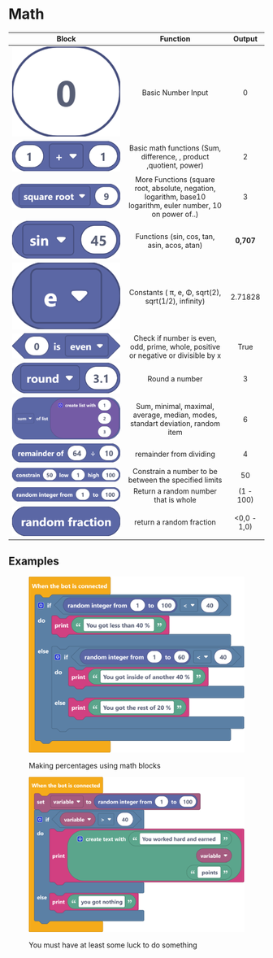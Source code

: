 # Math

|                                         Block                                         |                                                    Function                                                    |    Output   |
| :-----------------------------------------------------------------------------------: | :------------------------------------------------------------------------------------------------------------: | :---------: |
|   <img src="../../.gitbook/assets/screenshot (58) (2).png" alt="" data-size="line">   |                                               Basic Number Input                                               |      0      |
|   <img src="../../.gitbook/assets/screenshot (59).png" alt="" data-size="original">   |                       Basic math functions (Sum, difference, , product ,quotient, power)                       |      2      |
|                    ![](<../../.gitbook/assets/screenshot (60).png>)                   | More Functions (square root, absolute, negation, logarithm, base10 logarithm, euler number, 10 on power of..)  |      3      |
|   <img src="../../.gitbook/assets/screenshot (61).png" alt="" data-size="original">   |                                   Functions (sin, cos, tan, asin, acos, atan)                                  |  **0,707**  |
| <img src="../../.gitbook/assets/screenshot (62) (1).png" alt="" data-size="original"> |                               Constants ( π, e, Φ, sqrt(2),  sqrt(1/2), infinity)                              |   2.71828   |
|                    ![](<../../.gitbook/assets/screenshot (63).png>)                   |               Check if number is even, odd, prime, whole, positive or negative or divisible by x               |     True    |
|                    ![](<../../.gitbook/assets/screenshot (64).png>)                   |                                                 Round a number                                                 |      3      |
|                    ![](<../../.gitbook/assets/screenshot (65).png>)                   |                 Sum, minimal, maximal, average, median, modes, standart deviation, random item                 |      6      |
|                    ![](<../../.gitbook/assets/screenshot (66).png>)                   |                                             remainder from dividing                                            |      4      |
|                    ![](<../../.gitbook/assets/screenshot (67).png>)                   |                              Constrain a number to be between the specified limits                             |      50     |
|                    ![](<../../.gitbook/assets/screenshot (68).png>)                   |                                      Return a random number that is whole                                      |  (1 - 100)  |
|                    ![](<../../.gitbook/assets/screenshot (69).png>)                   |                                           return a random fraction                                             | <0,0 - 1,0) |

## Examples

<figure><img src="../../.gitbook/assets/screenshot (70).png" alt=""><figcaption><p>Making percentages using math blocks<br></p></figcaption></figure>

<figure><img src="../../.gitbook/assets/screenshot (71).png" alt=""><figcaption><p>You must have at least some luck to do something</p></figcaption></figure>
